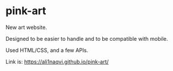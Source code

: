 # pink-art

New art website.

Designed to be easier to handle and to be compatible with mobile.

Used HTML/CSS, and a few APIs.

Link is: https://ali1naqvi.github.io/pink-art/
